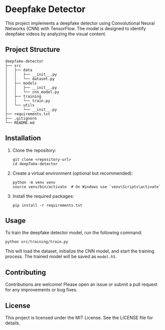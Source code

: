 # Deepfake Detector

This project implements a deepfake detector using Convolutional Neural Networks (CNN) with TensorFlow. The model is designed to identify deepfake videos by analyzing the visual content.

## Project Structure

```
deepfake-detector
├── src
│   ├── data
│   │   ├── __init__.py
│   │   └── dataset.py
│   ├── models
│   │   ├── __init__.py
│   │   └── cnn_model.py
│   ├── training
│   │   └── train.py
│   └── utils
│       └── __init__.py
├── requirements.txt
├── .gitignore
└── README.md
```

## Installation

1. Clone the repository:
   ```
   git clone <repository-url>
   cd deepfake-detector
   ```

2. Create a virtual environment (optional but recommended):
   ```
   python -m venv venv
   source venv/bin/activate  # On Windows use `venv\Scripts\activate`
   ```

3. Install the required packages:
   ```
   pip install -r requirements.txt
   ```

## Usage

To train the deepfake detector model, run the following command:

```
python src/training/train.py
```

This will load the dataset, initialize the CNN model, and start the training process. The trained model will be saved as `model.h5`.

## Contributing

Contributions are welcome! Please open an issue or submit a pull request for any improvements or bug fixes.

## License

This project is licensed under the MIT License. See the LICENSE file for details.